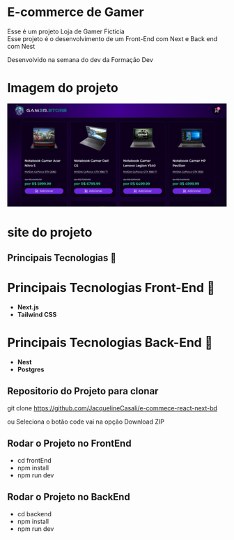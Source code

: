 # E-commerce de Gamer 

Esse é um projeto Loja de Gamer Ficticia  
Esse projeto é o desenvolvimento de um Front-End  com Next e Back end com Nest

Desenvolvido na semana do dev da Formação Dev 

# Imagem do projeto

<img src="./frontend/public/telaInicial.png">

# site do projeto

<!--  Em breve -->

## Principais Tecnologias 🚀

# Principais Tecnologias Front-End 🚀
-  **Next.js** 
- **Tailwind CSS**

# Principais Tecnologias Back-End 🚀

- **Nest** 
- **Postgres**

## Repositorio do Projeto para clonar
git clone https://github.com/JacquelineCasali/e-commece-react-next-bd

ou 
Seleciona o botão code vai na opção Download ZIP

## Rodar o Projeto no FrontEnd 

-  cd frontEnd
-  npm install
-  npm run dev

## Rodar o Projeto no BackEnd 

-  cd backend
-  npm install
-  npm run dev


<!-- - **Prisma**: Um ORM (Object-Relational Mapping) para Node.js e TypeScript. -->

<!-- - **shadcn/ui**: Uma biblioteca de componentes de IU reutilizáveis e estilizáveis. -->



<!-- - **API do Stripe**: Uma API de pagamento popular para processar pagamentos online de forma segura. -->

